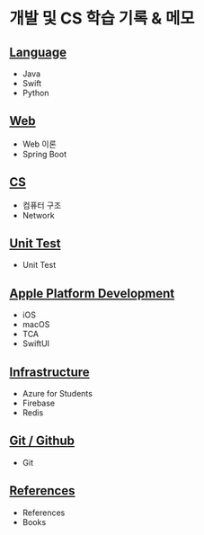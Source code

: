 # 개발 및 CS 학습 기록 & 메모

## [Language](Language/README.md)
- Java
- Swift
- Python

## [Web](Web/README.md)
- Web 이론
- Spring Boot

## [CS](CS/README.md)
- 컴퓨터 구조
- Network

## [Unit Test](Unit%20Test/Unit%20Test.md)
- Unit Test

## [Apple Platform Development](Apple%20Platform%20Development/README.md)
- iOS
- macOS
- TCA
- SwiftUI

## [Infrastructure](Infrastructure/README.md)
- Azure for Students
- Firebase
- Redis

## [Git / Github](Git/README.md)
- Git

## [References](References/README.md)
- References
- Books